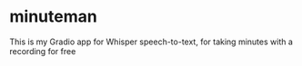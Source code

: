 # minuteman
This is my Gradio app for Whisper speech-to-text, for taking minutes with a recording for free
